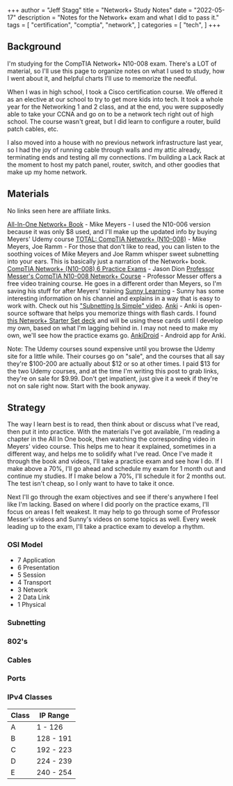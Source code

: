 
+++
author = "Jeff Stagg"
title = "Network+ Study Notes"
date = "2022-05-17"
description = "Notes for the Network+ exam and what I did to pass it."
tags = [
    "certification",
    "comptia",
    "network",
]
categories = [
    "tech",
]
+++

## Background

I'm studying for the CompTIA Network+ N10-008 exam. There's a LOT of material, so I'll
use this page to organize notes on what I used to study, how I went about it, and
helpful charts I'll use to memorize the needful.

When I was in high school, I took a Cisco certification course. We offered it as an elective at our school to
try to get more kids into tech. It took a whole year for the Networking 1 and 2 class, and at the end, you were supposedly able to
take your CCNA and go on to be a network tech right out of high school. The course wasn't great, but I did learn to configure a router,
build patch cables, etc.

I also moved into a house with no previous network infrastructure last year, so I had the joy of running cable through walls and my attic already,
terminating ends and testing all my connections. I'm building a Lack Rack at the moment to host my patch panel, router, switch, and other goodies that make up my home network.

## Materials

No links seen here are affiliate links.

[All-In-One Network+ Book](https://www.amazon.com/CompTIA-Network-Guide-Sixth-N10-006/dp/0071848223/) - Mike Meyers - I used the N10-006 version because it was only $8 used, and I'll make up the updated info by buying Meyers' Udemy course
[TOTAL: CompTIA Network+ (N10-008)](https://www.udemy.com/course/total-comptia-network-n10-008/) - Mike Meyers, Joe Ramm - For those that don't like
to read, you can listen to the soothing voices of Mike Meyers and Joe Ramm whisper sweet subnetting into your ears. This is basically just a narration of the Network+ book.
[CompTIA Network+ (N10-008) 6 Practice Exams](https://www.udemy.com/course/comptia-network-008-exams/) - Jason Dion
[Professor Messer's CompTIA N10-008 Network+ Course](https://www.professormesser.com/network-plus/n10-008/n10-008-video/n10-008-training-course/) - Professor Messer offers a free video training course. He goes in a different order than Meyers, so I'm saving his stuff for after Meyers' training
[Sunny Learning](https://www.youtube.com/user/sunnylearning/videos) - Sunny has some interesting information on his channel and explains in a way that is easy to work with. Check out his ["Subnetting Is Simple" video](https://www.youtube.com/watch?v=ecCuyq-Wprc).
[Anki](https://ankiweb.net/) - Anki is open-source software that helps you memorize things with flash cards. I found [this Network+ Starter Set deck](https://ankiweb.net/shared/info/161585723) and will be using these cards until I develop my own, based on what I'm lagging behind in. I may not need to make my own, we'll see how the practice exams go.
[AnkiDroid](https://f-droid.org/en/packages/com.ichi2.anki/) - Android app for Anki.

Note: The Udemy courses sound expensive until you browse the Udemy site for a little while. Their courses go on "sale", and the courses that all say they're $100-200 are actually about $12 or so at other times. I paid $13 for the two Udemy courses, and at the time I'm writing this post to grab links, they're on sale for $9.99. Don't get impatient, just give it a week if they're not on sale right now. Start with the book anyway.


## Strategy

The way I learn best is to read, then think about or discuss what I've read, then put it into practice. With the materials I've got available,
I'm reading a chapter in the All In One book, then watching the corresponding video in Meyers' video course. This helps me to hear it explained, sometimes in a different way, and helps me to solidify what I've read. Once I've made it through the book and videos, I'll take a practice exam and see how I do. If I make above a 70%, I'll go ahead and schedule my exam for 1 month out and continue my studies. If I make below a 70%, I'll schedule it for 2 months out. The test isn't cheap, so I only want to have to take it once.

Next I'll go through the exam objectives and see if there's anywhere I feel like I'm lacking. Based on where I did poorly on the practice exams, I'll focus on areas I felt weakest. It may help to go through some of Professor Messer's videos and Sunny's videos on some topics as well. Every week leading up to the exam, I'll take a practice exam to develop a rhythm.

### OSI Model
- 7 Application  
- 6 Presentation  
- 5 Session  
- 4 Transport  
- 3 Network  
- 2 Data Link  
- 1 Physical  


### Subnetting

### 802's

### Cables

### Ports

### IPv4 Classes
| Class | IP Range |
| ------| ------ |
| A | 1 - 126  |
| B | 128 - 191  |
| C | 192 - 223  |
| D | 224 - 239  |
| E | 240 - 254  |
